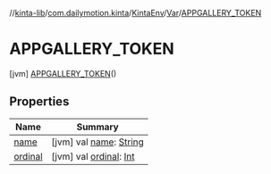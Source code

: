 //[kinta-lib](../../../../../index.md)/[com.dailymotion.kinta](../../../index.md)/[KintaEnv](../../index.md)/[Var](../index.md)/[APPGALLERY_TOKEN](index.md)



# APPGALLERY_TOKEN  
 [jvm] [APPGALLERY_TOKEN](index.md)()  
   


## Properties  
  
|  Name |  Summary | 
|---|---|
| <a name="com.dailymotion.kinta/KintaEnv.Var.APPGALLERY_TOKEN/name/#/PointingToDeclaration/"></a>[name](name.md)| <a name="com.dailymotion.kinta/KintaEnv.Var.APPGALLERY_TOKEN/name/#/PointingToDeclaration/"></a> [jvm] val [name](name.md): [String](https://kotlinlang.org/api/latest/jvm/stdlib/kotlin/-string/index.html)   <br>|
| <a name="com.dailymotion.kinta/KintaEnv.Var.APPGALLERY_TOKEN/ordinal/#/PointingToDeclaration/"></a>[ordinal](ordinal.md)| <a name="com.dailymotion.kinta/KintaEnv.Var.APPGALLERY_TOKEN/ordinal/#/PointingToDeclaration/"></a> [jvm] val [ordinal](ordinal.md): [Int](https://kotlinlang.org/api/latest/jvm/stdlib/kotlin/-int/index.html)   <br>|


